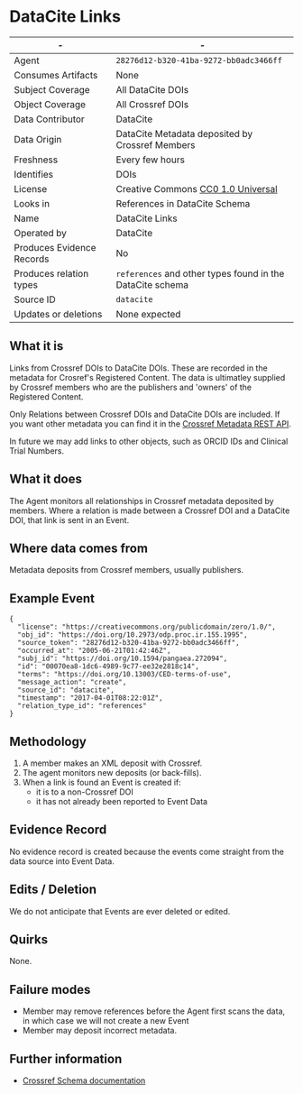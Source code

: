 # DataCite Links

|-|-|
|---------------------------|-|
| Agent                     | `28276d12-b320-41ba-9272-bb0adc3466ff` |
| Consumes Artifacts        | None |
| Subject Coverage          | All DataCite DOIs |
| Object Coverage           | All Crossref DOIs |
| Data Contributor          | DataCite |
| Data Origin               | DataCite Metadata deposited by Crossref Members |
| Freshness                 | Every few hours |
| Identifies                | DOIs |
| License                   | Creative Commons [CC0 1.0 Universal](https://creativecommons.org/publicdomain/zero/1.0/) |
| Looks in                  | References in DataCite Schema |
| Name                      | DataCite Links |
| Operated by               | DataCite |
| Produces Evidence Records | No |
| Produces relation types   | `references` and other types found in the DataCite schema |
| Source ID                 | `datacite` |
| Updates or deletions      | None expected |

## What it is

Links from Crossref DOIs to DataCite DOIs. These are recorded in the metadata for Crosref's Registered Content. The data is ultimatley supplied by Crossref members who are the publishers and 'owners' of the Registered Content.

Only Relations between Crossref DOIs and DataCite DOIs are included. If you want other metadata you can find it in the [Crossref Metadata REST API](https://www.crossref.org/services/metadata-delivery/rest-api/).

In future we may add links to other objects, such as ORCID IDs and Clinical Trial Numbers.

## What it does

The Agent monitors all relationships in Crossref metadata deposited by members. Where a relation is made between a Crossref DOI and a DataCite DOI, that link is sent in an Event.

## Where data comes from

Metadata deposits from Crossref members, usually publishers.

## Example Event

    {
      "license": "https://creativecommons.org/publicdomain/zero/1.0/",
      "obj_id": "https://doi.org/10.2973/odp.proc.ir.155.1995",
      "source_token": "28276d12-b320-41ba-9272-bb0adc3466ff",
      "occurred_at": "2005-06-21T01:42:46Z",
      "subj_id": "https://doi.org/10.1594/pangaea.272094",
      "id": "00070ea8-1dc6-4989-9c77-ee32e2818c14",
      "terms": "https://doi.org/10.13003/CED-terms-of-use",
      "message_action": "create",
      "source_id": "datacite",
      "timestamp": "2017-04-01T08:22:01Z",
      "relation_type_id": "references"
    }

## Methodology

1. A member makes an XML deposit with Crossref.
2. The agent monitors new deposits (or back-fills).
3. When a link is found an Event is created if:
    - it is to a non-Crossref DOI
    - it has not already been reported to Event Data

## Evidence Record

No evidence record is created because the events come straight from the data source into Event Data.

## Edits / Deletion

We do not anticipate that Events are ever deleted or edited.

## Quirks

None.

## Failure modes

 - Member may remove references before the Agent first scans the data, in which case we will not create a new Event
 - Member may deposit incorrect metadata.

## Further information

 - [Crossref Schema documentation](https://support.crossref.org/hc/en-us/categories/201744683-Metadata-and-Schema)
